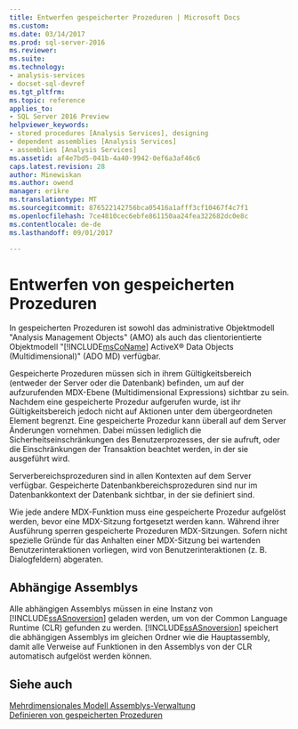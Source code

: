 ```yaml
---
title: Entwerfen gespeicherter Prozeduren | Microsoft Docs
ms.custom: 
ms.date: 03/14/2017
ms.prod: sql-server-2016
ms.reviewer: 
ms.suite: 
ms.technology:
- analysis-services
- docset-sql-devref
ms.tgt_pltfrm: 
ms.topic: reference
applies_to:
- SQL Server 2016 Preview
helpviewer_keywords:
- stored procedures [Analysis Services], designing
- dependent assemblies [Analysis Services]
- assemblies [Analysis Services]
ms.assetid: af4e7bd5-041b-4a40-9942-0ef6a3af46c6
caps.latest.revision: 28
author: Minewiskan
ms.author: owend
manager: erikre
ms.translationtype: MT
ms.sourcegitcommit: 876522142756bca05416a1afff3cf10467f4c7f1
ms.openlocfilehash: 7ce4810cec6ebfe861150aa24fea322682dc0e8c
ms.contentlocale: de-de
ms.lasthandoff: 09/01/2017

---
```

# <a name="designing-stored-procedures"></a>Entwerfen von gespeicherten Prozeduren
  In gespeicherten Prozeduren ist sowohl das administrative Objektmodell "Analysis Management Objects" (AMO) als auch das clientorientierte Objektmodell "[!INCLUDE[msCoName](../../includes/msconame-md.md)] ActiveX® Data Objects (Multidimensional)" (ADO MD) verfügbar.  
  
 Gespeicherte Prozeduren müssen sich in ihrem Gültigkeitsbereich (entweder der Server oder die Datenbank) befinden, um auf der aufzurufenden MDX-Ebene (Multidimensional Expressions) sichtbar zu sein. Nachdem eine gespeicherte Prozedur aufgerufen wurde, ist ihr Gültigkeitsbereich jedoch nicht auf Aktionen unter dem übergeordneten Element begrenzt. Eine gespeicherte Prozedur kann überall auf dem Server Änderungen vornehmen. Dabei müssen lediglich die Sicherheitseinschränkungen des Benutzerprozesses, der sie aufruft, oder die Einschränkungen der Transaktion beachtet werden, in der sie ausgeführt wird.  
  
 Serverbereichsprozeduren sind in allen Kontexten auf dem Server verfügbar. Gespeicherte Datenbankbereichsprozeduren sind nur im Datenbankkontext der Datenbank sichtbar, in der sie definiert sind.  
  
 Wie jede andere MDX-Funktion muss eine gespeicherte Prozedur aufgelöst werden, bevor eine MDX-Sitzung fortgesetzt werden kann. Während ihrer Ausführung sperren gespeicherte Prozeduren MDX-Sitzungen. Sofern nicht spezielle Gründe für das Anhalten einer MDX-Sitzung bei wartenden Benutzerinteraktionen vorliegen, wird von Benutzerinteraktionen (z. B. Dialogfeldern) abgeraten.  
  
## <a name="dependent-assemblies"></a>Abhängige Assemblys  
 Alle abhängigen Assemblys müssen in eine Instanz von [!INCLUDE[ssASnoversion](../../includes/ssasnoversion-md.md)] geladen werden, um von der Common Language Runtime (CLR) gefunden zu werden. [!INCLUDE[ssASnoversion](../../includes/ssasnoversion-md.md)] speichert die abhängigen Assemblys im gleichen Ordner wie die Hauptassembly, damit alle Verweise auf Funktionen in den Assemblys von der CLR automatisch aufgelöst werden können.  
  
## <a name="see-also"></a>Siehe auch  
 [Mehrdimensionales Modell Assemblys-Verwaltung](../../analysis-services/multidimensional-models/multidimensional-model-assemblies-management.md)   
 [Definieren von gespeicherten Prozeduren](../../analysis-services/multidimensional-models-extending-olap-stored-procedures/defining-stored-procedures.md)  
  
  
